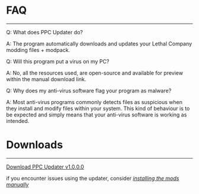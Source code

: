# **FAQ**
________________________________________________________

Q: What does PPC Updater do?

A: The program automatically downloads and updates your Lethal Company modding files + modpack.

Q: Will this program put a virus on my PC?

A: No, all the resources used, are open-source and available for preview within the manual download link.

Q: Why does my anti-virus software flag your program as malware?

A: Most anti-virus programs commonly detects files as suspicious when they install and modify files within your system. This kind of behaviour is to be expected and simply means that your anti-virus software is working as intended.

# **Downloads**
________________________________________________________

[Download PPC Updater v1.0.0.0](https://github.com/CBonez0/PPC/releases/download/v1.0.0.0/PPC.exe)

if you encounter issues using the updater, consider _[installing the mods manually ]("https://www.dropbox.com/scl/fo/1qwx64hf2vh8hejgx82p0/h?rlkey=5mi4o99qu2qex4zkvmu5jmt2y&dl=1")_

